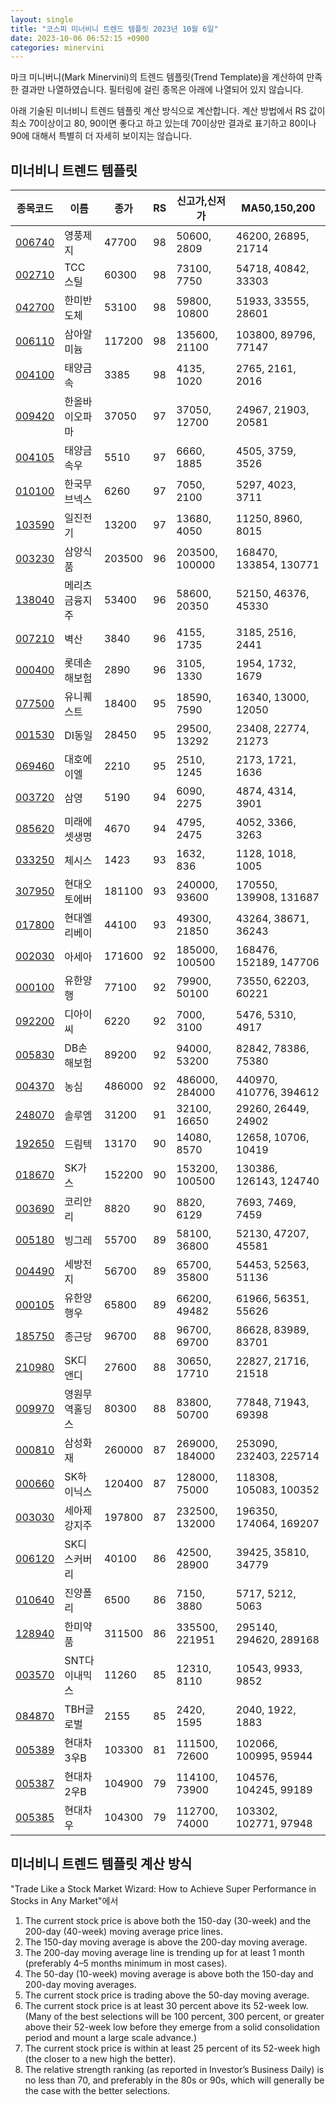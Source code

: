```yaml
---
layout: single
title: "코스피 미너비니 트렌드 템플릿 2023년 10월 6일"
date: 2023-10-06 06:52:15 +0900
categories: minervini
---
```

마크 미니버니(Mark Minervini)의 트렌드 템플릿(Trend Template)을 계산하여 만족한 결과만 나열하였습니다. 필터링에 걸린 종목은 아래에 나열되어 있지 않습니다.

아래 기술된 미너비니 트렌드 템플릿 계산 방식으로 계산합니다. 계산 방법에서 RS 값이 최소 70이상이고 80, 90이면 좋다고 하고 있는데 70이상만 결과로 표기하고 80이나 90에 대해서 특별히 더 자세히 보이지는 않습니다.

## 미너비니 트렌드 템플릿

|종목코드|이름|종가|RS|신고가,신저가|MA50,150,200|
|------|---|---|--|---------|------------|
|[006740](https://finance.daum.net/quotes/A006740)|영풍제지|47700|98|50600, 2809|46200, 26895, 21714|
|[002710](https://finance.daum.net/quotes/A002710)|TCC스틸|60300|98|73100, 7750|54718, 40842, 33303|
|[042700](https://finance.daum.net/quotes/A042700)|한미반도체|53100|98|59800, 10800|51933, 33555, 28601|
|[006110](https://finance.daum.net/quotes/A006110)|삼아알미늄|117200|98|135600, 21100|103800, 89796, 77147|
|[004100](https://finance.daum.net/quotes/A004100)|태양금속|3385|98|4135, 1020|2765, 2161, 2016|
|[009420](https://finance.daum.net/quotes/A009420)|한올바이오파마|37050|97|37050, 12700|24967, 21903, 20581|
|[004105](https://finance.daum.net/quotes/A004105)|태양금속우|5510|97|6660, 1885|4505, 3759, 3526|
|[010100](https://finance.daum.net/quotes/A010100)|한국무브넥스|6260|97|7050, 2100|5297, 4023, 3711|
|[103590](https://finance.daum.net/quotes/A103590)|일진전기|13200|97|13680, 4050|11250, 8960, 8015|
|[003230](https://finance.daum.net/quotes/A003230)|삼양식품|203500|96|203500, 100000|168470, 133854, 130771|
|[138040](https://finance.daum.net/quotes/A138040)|메리츠금융지주|53400|96|58600, 20350|52150, 46376, 45330|
|[007210](https://finance.daum.net/quotes/A007210)|벽산|3840|96|4155, 1735|3185, 2516, 2441|
|[000400](https://finance.daum.net/quotes/A000400)|롯데손해보험|2890|96|3105, 1330|1954, 1732, 1679|
|[077500](https://finance.daum.net/quotes/A077500)|유니퀘스트|18400|95|18590, 7590|16340, 13000, 12050|
|[001530](https://finance.daum.net/quotes/A001530)|DI동일|28450|95|29500, 13292|23408, 22774, 21273|
|[069460](https://finance.daum.net/quotes/A069460)|대호에이엘|2210|95|2510, 1245|2173, 1721, 1636|
|[003720](https://finance.daum.net/quotes/A003720)|삼영|5190|94|6090, 2275|4874, 4314, 3901|
|[085620](https://finance.daum.net/quotes/A085620)|미래에셋생명|4670|94|4795, 2475|4052, 3366, 3263|
|[033250](https://finance.daum.net/quotes/A033250)|체시스|1423|93|1632, 836|1128, 1018, 1005|
|[307950](https://finance.daum.net/quotes/A307950)|현대오토에버|181100|93|240000, 93600|170550, 139908, 131687|
|[017800](https://finance.daum.net/quotes/A017800)|현대엘리베이|44100|93|49300, 21850|43264, 38671, 36243|
|[002030](https://finance.daum.net/quotes/A002030)|아세아|171600|92|185000, 100500|168476, 152189, 147706|
|[000100](https://finance.daum.net/quotes/A000100)|유한양행|77100|92|79900, 50100|73550, 62203, 60221|
|[092200](https://finance.daum.net/quotes/A092200)|디아이씨|6220|92|7000, 3100|5476, 5310, 4917|
|[005830](https://finance.daum.net/quotes/A005830)|DB손해보험|89200|92|94000, 53200|82842, 78386, 75380|
|[004370](https://finance.daum.net/quotes/A004370)|농심|486000|92|486000, 284000|440970, 410776, 394612|
|[248070](https://finance.daum.net/quotes/A248070)|솔루엠|31200|91|32100, 16650|29260, 26449, 24902|
|[192650](https://finance.daum.net/quotes/A192650)|드림텍|13170|90|14080, 8570|12658, 10706, 10419|
|[018670](https://finance.daum.net/quotes/A018670)|SK가스|152200|90|153200, 100500|130386, 126143, 124740|
|[003690](https://finance.daum.net/quotes/A003690)|코리안리|8820|90|8820, 6129|7693, 7469, 7459|
|[005180](https://finance.daum.net/quotes/A005180)|빙그레|55700|89|58100, 36800|52130, 47207, 45581|
|[004490](https://finance.daum.net/quotes/A004490)|세방전지|56700|89|65700, 35800|54453, 52563, 51136|
|[000105](https://finance.daum.net/quotes/A000105)|유한양행우|65800|89|66200, 49482|61966, 56351, 55626|
|[185750](https://finance.daum.net/quotes/A185750)|종근당|96700|88|96700, 69700|86628, 83989, 83701|
|[210980](https://finance.daum.net/quotes/A210980)|SK디앤디|27600|88|30650, 17710|22827, 21716, 21518|
|[009970](https://finance.daum.net/quotes/A009970)|영원무역홀딩스|80300|88|83800, 50700|77848, 71943, 69398|
|[000810](https://finance.daum.net/quotes/A000810)|삼성화재|260000|87|269000, 184000|253090, 232403, 225714|
|[000660](https://finance.daum.net/quotes/A000660)|SK하이닉스|120400|87|128000, 75000|118308, 105083, 100352|
|[003030](https://finance.daum.net/quotes/A003030)|세아제강지주|197800|87|232500, 132000|196350, 174064, 169207|
|[006120](https://finance.daum.net/quotes/A006120)|SK디스커버리|40100|86|42500, 28900|39425, 35810, 34779|
|[010640](https://finance.daum.net/quotes/A010640)|진양폴리|6500|86|7150, 3880|5717, 5212, 5063|
|[128940](https://finance.daum.net/quotes/A128940)|한미약품|311500|86|335500, 221951|295140, 294620, 289168|
|[003570](https://finance.daum.net/quotes/A003570)|SNT다이내믹스|11260|85|12310, 8110|10543, 9933, 9852|
|[084870](https://finance.daum.net/quotes/A084870)|TBH글로벌|2155|85|2420, 1595|2040, 1922, 1883|
|[005389](https://finance.daum.net/quotes/A005389)|현대차3우B|103300|81|111500, 72600|102066, 100995, 95944|
|[005387](https://finance.daum.net/quotes/A005387)|현대차2우B|104900|79|114100, 73900|104576, 104245, 99189|
|[005385](https://finance.daum.net/quotes/A005385)|현대차우|104300|79|112700, 74000|103302, 102771, 97948|

## 미너비니 트렌드 템플릿 계산 방식

"Trade Like a Stock Market Wizard: How to Achieve Super Performance in Stocks in Any Market"에서

 1. The current stock price is above both the 150-day (30-week) and the 200-day (40-week) moving average price lines.
 1. The 150-day moving average is above the 200-day moving average.
 1. The 200-day moving average line is trending up for at least 1 month (preferably 4–5 months minimum in most cases).
 1. The 50-day (10-week) moving average is above both the 150-day and 200-day moving averages.
 1. The current stock price is trading above the 50-day moving average.
 1. The current stock price is at least 30 percent above its 52-week low. (Many of the best selections will be 100 percent, 300 percent, or greater above their 52-week low before they emerge from a solid consolidation period and mount a large scale advance.)
 1. The current stock price is within at least 25 percent of its 52-week high (the closer to a new high the better).
 1. The relative strength ranking (as reported in Investor’s Business Daily) is no less than 70, and preferably in the 80s or 90s, which will generally be the case with the better selections.
